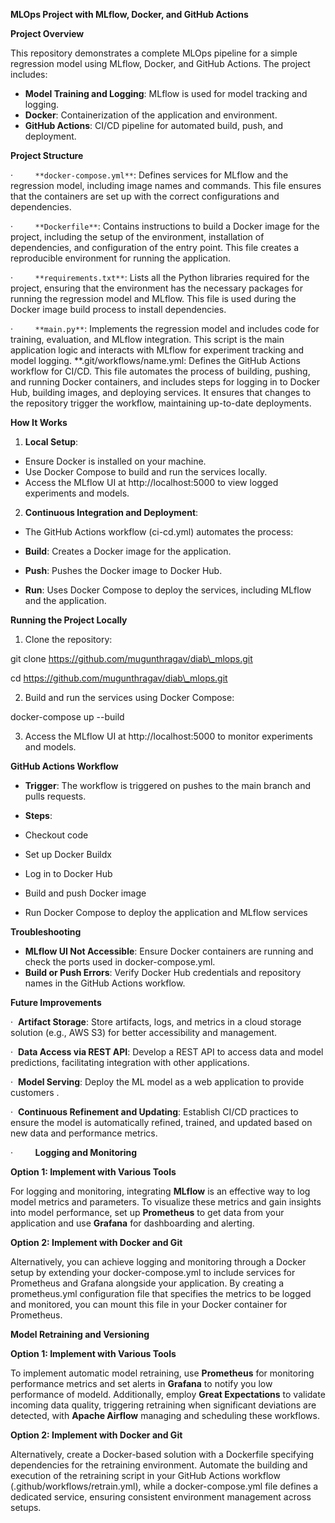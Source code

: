 **MLOps Project with MLflow, Docker, and GitHub Actions**

**Project Overview**

This repository demonstrates a complete MLOps pipeline for a simple regression model using MLflow, Docker, and GitHub Actions. The project includes:

-   **Model Training and Logging**: MLflow is used for model tracking and logging.
-   **Docker**: Containerization of the application and environment.
-   **GitHub Actions**: CI/CD pipeline for automated build, push, and deployment.

**Project Structure**

·         `**docker-compose.yml**`: Defines services for MLflow and the regression model, including image names and commands. This file ensures that the containers are set up with the correct configurations and dependencies.

·         `**Dockerfile**`: Contains instructions to build a Docker image for the project, including the setup of the environment, installation of dependencies, and configuration of the entry point. This file creates a reproducible environment for running the application.

·         `**requirements.txt**`: Lists all the Python libraries required for the project, ensuring that the environment has the necessary packages for running the regression model and MLflow. This file is used during the Docker image build process to install dependencies.

·         `**main.py**`: Implements the regression model and includes code for training, evaluation, and MLflow integration. This script is the main application logic and interacts with MLflow for experiment tracking and model logging.
          **.git/workflows/name.yml: Defines the GitHub Actions workflow for CI/CD. This file automates the process of building, pushing, and running Docker containers, and includes steps for logging in to Docker Hub, building images, and deploying services. It ensures that changes to the repository trigger the workflow, maintaining up-to-date deployments.

**How It Works**

1.  **Local Setup**:

-   Ensure Docker is installed on your machine.
-   Use Docker Compose to build and run the services locally.
-   Access the MLflow UI at http://localhost:5000 to view logged experiments and models.

2.  **Continuous Integration and Deployment**:

-   The GitHub Actions workflow (ci-cd.yml) automates the process:

-   **Build**: Creates a Docker image for the application.
-   **Push**: Pushes the Docker image to Docker Hub.
-   **Run**: Uses Docker Compose to deploy the services, including MLflow and the application.

**Running the Project Locally**

1.  Clone the repository:

git clone https://github.com/mugunthragav/diab\_mlops.git

cd https://github.com/mugunthragav/diab\_mlops.git

2.  Build and run the services using Docker Compose:

docker-compose up --build

3.  Access the MLflow UI at http://localhost:5000 to monitor experiments and models.

**GitHub Actions Workflow**

-   **Trigger**: The workflow is triggered on pushes to the main branch and pulls requests.
-   **Steps**:

-   Checkout code
-   Set up Docker Buildx
-   Log in to Docker Hub
-   Build and push Docker image
-   Run Docker Compose to deploy the application and MLflow services

**Troubleshooting**

-   **MLflow UI Not Accessible**: Ensure Docker containers are running and check the ports used in docker-compose.yml.
-   **Build or Push Errors**: Verify Docker Hub credentials and repository names in the GitHub Actions workflow.

**Future Improvements**

·  **Artifact Storage**: Store artifacts, logs, and metrics in a cloud storage solution (e.g., AWS S3) for better accessibility and management.

·  **Data Access via REST API**: Develop a REST API to access data and model predictions, facilitating integration with other applications.

·  **Model Serving**: Deploy the ML model as a web application to provide customers .

·  **Continuous Refinement and Updating**: Establish CI/CD practices to ensure the model is automatically refined, trained, and updated based on new data and performance metrics.

·         **Logging and Monitoring**

**Option 1: Implement with Various Tools**

For logging and monitoring, integrating **MLflow** is an effective way to log model metrics and parameters. To visualize these metrics and gain insights into model performance, set up **Prometheus** to get data from your application and use **Grafana** for dashboarding and alerting.

**Option 2: Implement with Docker and Git**

Alternatively, you can achieve logging and monitoring through a Docker setup by extending your docker-compose.yml to include services for Prometheus and Grafana alongside your application. By creating a prometheus.yml configuration file that specifies the metrics to be logged and monitored, you can mount this file in your Docker container for Prometheus.

**Model Retraining and Versioning**

**Option 1: Implement with Various Tools**

To implement automatic model retraining, use **Prometheus** for monitoring performance metrics and set alerts in **Grafana** to notify you low performance of modeld. Additionally, employ **Great Expectations** to validate incoming data quality, triggering retraining when significant deviations are detected, with **Apache Airflow** managing and scheduling these workflows.

**Option 2: Implement with Docker and Git**

Alternatively, create a Docker-based solution with a Dockerfile specifying dependencies for the retraining environment. Automate the building and execution of the retraining script in your GitHub Actions workflow (.github/workflows/retrain.yml), while a docker-compose.yml file defines a dedicated service, ensuring consistent environment management across setups.
